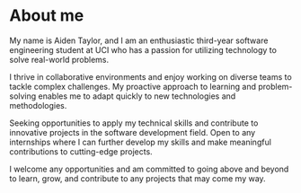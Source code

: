 # About me


My name is Aiden Taylor, and I am an enthusiastic third-year software engineering student at UCI who has a passion for utilizing technology to solve real-world problems. 

I thrive in collaborative environments and enjoy working on diverse teams to tackle complex challenges. My proactive approach to learning and problem-solving enables me to adapt quickly to new technologies and methodologies.

Seeking opportunities to apply my technical skills and contribute to innovative projects in the software development field. Open to any internships where I can further develop my skills and make meaningful contributions to cutting-edge projects.

I welcome any opportunities and am committed to going above and beyond to learn, grow, and contribute to any projects that may come my way.


